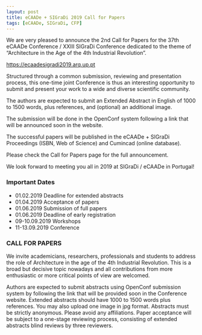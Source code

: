 ```yaml
---
layout: post
title: eCAADe + SIGraDi 2019 Call for Papers
tags: [eCAADe, SIGraDi, CFP]
---
```


We are very pleased to announce the 2nd Call for Papers for the 37th eCAADe Conference / XXIII SIGraDi Conference dedicated to the theme of “Architecture in the Age of the 4th Industrial Revolution”.

https://ecaadesigradi2019.arq.up.pt

Structured through a common submission, reviewing and presentation process, this one-time joint Conference is thus an interesting opportunity to submit and present your work to a wide and diverse scientific community. 

The authors are expected to submit an Extended Abstract in English of 1000 to 1500 words, plus references, and (optional) an additional image. 

The submission will be done in the OpenConf system following a link that will be announced soon in the website.

The successful papers will be published in the eCAADe + SIGraDi Proceedings (ISBN, Web of Science) and Cumincad (online database). 

Please check the Call for Papers page for the full announcement.

We look forward to meeting you all in 2019 at SIGraDi / eCAADe in Portugal!

### Important Dates
* 01.02.2019 Deadline for extended abstracts
* 01.04.2019 Acceptance of papers
* 01.06.2019 Submission of full papers
* 01.06.2019 Deadline of early registration
* 09-10.09.2019 Workshops
* 11-13.09.2019 Conference

### CALL FOR PAPERS
We invite academicians, researchers, professionals and students to address the role of Architecture in the age of the 4th Industrial Revolution. This is a broad but decisive topic nowadays and all contributions from more enthusiastic or more critical points of view are welcomed. 

Authors are expected to submit abstracts using OpenConf submission system by following the link that will be provided soon in the Conference website. Extended abstracts should have 1000 to 1500 words plus references. You may also upload one image in jpg format. Abstracts must be strictly anonymous. Please avoid any affiliations. Paper acceptance will be subject to a one-stage reviewing process, consisting of extended abstracts blind reviews by three reviewers.
